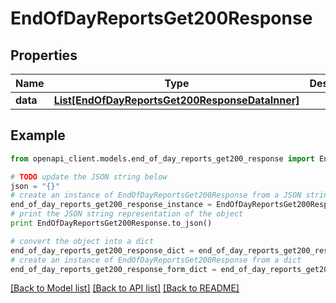# EndOfDayReportsGet200Response


## Properties
Name | Type | Description | Notes
------------ | ------------- | ------------- | -------------
**data** | [**List[EndOfDayReportsGet200ResponseDataInner]**](EndOfDayReportsGet200ResponseDataInner.md) |  | [optional] 

## Example

```python
from openapi_client.models.end_of_day_reports_get200_response import EndOfDayReportsGet200Response

# TODO update the JSON string below
json = "{}"
# create an instance of EndOfDayReportsGet200Response from a JSON string
end_of_day_reports_get200_response_instance = EndOfDayReportsGet200Response.from_json(json)
# print the JSON string representation of the object
print EndOfDayReportsGet200Response.to_json()

# convert the object into a dict
end_of_day_reports_get200_response_dict = end_of_day_reports_get200_response_instance.to_dict()
# create an instance of EndOfDayReportsGet200Response from a dict
end_of_day_reports_get200_response_form_dict = end_of_day_reports_get200_response.from_dict(end_of_day_reports_get200_response_dict)
```
[[Back to Model list]](../README.md#documentation-for-models) [[Back to API list]](../README.md#documentation-for-api-endpoints) [[Back to README]](../README.md)


